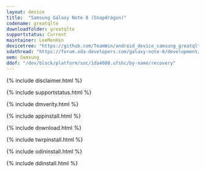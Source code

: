 ```yaml
---
layout: device
title:  "Samsung Galaxy Note 8 (Snapdragon)"
codename: greatqlte
downloadfolder: greatqlte
supportstatus: Current
maintainer: LeeMenHin
devicetree: "https://github.com/TeamWin/android_device_samsung_greatqlte"
xdathread: "https://forum.xda-developers.com/galaxy-note-8/development/recovery-samsung-galaxy-note8-snapdragon-t3962754"
oem: Samsung
ddof: "/dev/block/platform/soc/1da4000.ufshc/by-name/recovery"
---
```


{% include disclaimer.html %}

{% include supportstatus.html %}

{% include dmverity.html %}

{% include appinstall.html %}

{% include download.html %}

{% include twrpinstall.html %}

{% include odininstall.html %}

{% include ddinstall.html %}
